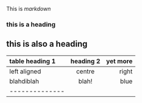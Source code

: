 This is *markdown*

### this is a heading

## this is also a heading

|table heading 1 |heading 2|yet more|
|:---------------|:-------:|-------:|
|left aligned    |centre   |right   |
|blahdiblah      |blah!    |blue    |
|--------------
